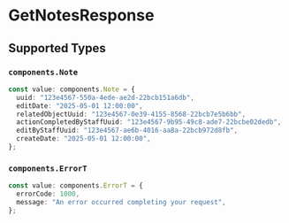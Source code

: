 # GetNotesResponse


## Supported Types

### `components.Note`

```typescript
const value: components.Note = {
  uuid: "123e4567-550a-4ede-ae2d-22bcb151a6db",
  editDate: "2025-05-01 12:00:00",
  relatedObjectUuid: "123e4567-0e39-4155-8568-22bcb7e5b6bb",
  actionCompletedByStaffUuid: "123e4567-9b95-49c8-ade7-22bcbe02dedb",
  editByStaffUuid: "123e4567-ae6b-4016-aa8a-22bcb972d8fb",
  createDate: "2025-05-01 12:00:00",
};
```

### `components.ErrorT`

```typescript
const value: components.ErrorT = {
  errorCode: 1000,
  message: "An error occurred completing your request",
};
```

